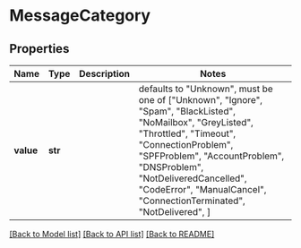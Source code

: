 # MessageCategory


## Properties
Name | Type | Description | Notes
------------ | ------------- | ------------- | -------------
**value** | **str** |  | defaults to "Unknown",  must be one of ["Unknown", "Ignore", "Spam", "BlackListed", "NoMailbox", "GreyListed", "Throttled", "Timeout", "ConnectionProblem", "SPFProblem", "AccountProblem", "DNSProblem", "NotDeliveredCancelled", "CodeError", "ManualCancel", "ConnectionTerminated", "NotDelivered", ]

[[Back to Model list]](../README.md#documentation-for-models) [[Back to API list]](../README.md#documentation-for-api-endpoints) [[Back to README]](../README.md)


